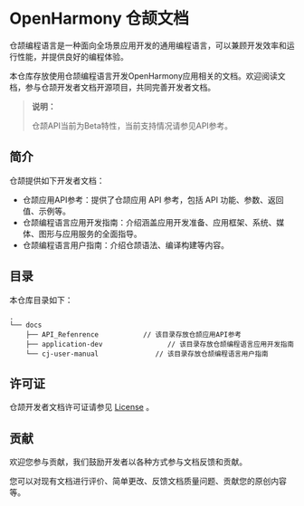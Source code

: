 # OpenHarmony 仓颉文档

仓颉编程语言是一种面向全场景应用开发的通用编程语言，可以兼顾开发效率和运行性能，并提供良好的编程体验。

本仓库存放使用仓颉编程语言开发OpenHarmony应用相关的文档。欢迎阅读文档，参与仓颉开发者文档开源项目，共同完善开发者文档。

> **说明：**
>
> 仓颉API当前为Beta特性，当前支持情况请参见API参考。

## 简介

仓颉提供如下开发者文档：

- 仓颉应用API参考：提供了仓颉应用 API 参考，包括 API 功能、参数、返回值、示例等。
- 仓颉编程语言应用开发指南：介绍涵盖应用开发准备、应用框架、系统、媒体、图形与应用服务的全面指导。
- 仓颉编程语言用户指南：介绍仓颉语法、编译构建等内容。

## 目录

本仓库目录如下：

```text
.
└── docs
    ├── API_Refenrence           // 该目录存放仓颉应用API参考
    ├── application-dev                // 该目录存放仓颉编程语言应用开发指南
    └── cj-user-manual              // 该目录存放仓颉编程语言用户指南
```

## 许可证

仓颉开发者文档许可证请参见 [License](./LICENSE) 。

## 贡献

欢迎您参与贡献，我们鼓励开发者以各种方式参与文档反馈和贡献。

您可以对现有文档进行评价、简单更改、反馈文档质量问题、贡献您的原创内容等。
